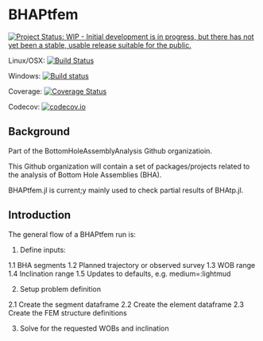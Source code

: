 # BHAPtfem


[![Project Status: WIP - Initial development is in progress, but there has not yet been a stable, usable release suitable for the public.](http://www.repostatus.org/badges/latest/wip.svg)](http://www.repostatus.org/#wip)

Linux/OSX: [![Build Status](https://travis-ci.org/BottomHoleAssemblyAnalysis/BHAPtfem.jl.svg?branch=master)](https://travis-ci.org/BottomHoleAssemblyAnalysis/BHAPtfem.jl)

Windows: [![Build status](https://ci.appveyor.com/api/projects/status/github/BottomHoleAssemblyAnalysis/BHAPtfem.jl?branch=master)](https://ci.appveyor.com/project/BottomHoleAssembyAnalysis/bhatp-jl)

Coverage: [![Coverage Status](https://coveralls.io/repos/BottomHoleAssemblyAnalysis/BHAPtfem.jl/badge.svg?branch=master&service=github)](https://coveralls.io/github/BottomHoleAssemblyAnalysis/BHAPtfem.jl?branch=master)

Codecov: [![codecov.io](http://codecov.io/github/BottomHoleAssemblyAnalysis/BHAPtfem.jl/coverage.svg?branch=master)](http://codecov.io/github/BottomHoleAssemblyAnalysis/BHAPtfem.jl?branch=master)


## Background

Part of the BottomHoleAssemblyAnalysis Github organizatioin.

This Github organization will contain a set of packages/projects related to the analysis of Bottom Hole Assemblies (BHA).

BHAPtfem.jl is current;y mainly used to check partial results of BHAtp.jl.


## Introduction

The general flow of a BHAPtfem run is:

1. Define inputs:

1.1 BHA segments
1.2 Planned trajectory or observed survey
1.3 WOB range
1.4 Inclination range
1.5 Updates to defaults, e.g. medium=:lightmud

2. Setup problem definition

2.1 Create the segment dataframe
2.2 Create the element dataframe
2.3 Create the FEM structure definitions

3. Solve for the requested WOBs and inclination


